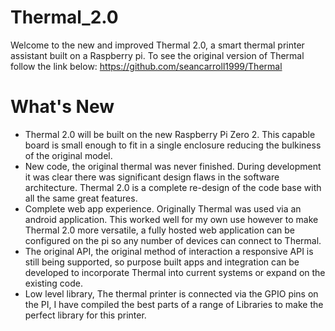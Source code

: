 # Thermal_2.0
Welcome to the new and improved Thermal 2.0, a smart thermal printer assistant built on a Raspberry pi.
To see the original version of Thermal follow the link below:
  https://github.com/seancarroll1999/Thermal
  
# What's New
-	Thermal 2.0 will be built on the new Raspberry Pi Zero 2. This capable board is small enough to fit in a single enclosure reducing the bulkiness of the original model.
-	New code, the original thermal was never finished. During development it was clear there was significant design flaws in the software architecture. Thermal 2.0 is a complete re-design of the code base with all the same great features.
-	Complete web app experience. Originally Thermal was used via an android application. This worked well for my own use however to make Thermal 2.0 more versatile, a fully hosted web application can be configured on the pi so any number of devices can connect to Thermal.
-	The original API, the original method of interaction a responsive API is still being supported, so purpose built apps and integration can be developed to incorporate Thermal into current systems or expand on the existing code.
-	Low level library, The thermal printer is connected via the GPIO pins on the PI, I have compiled the best parts of a range of Libraries to make the perfect library for this printer.
